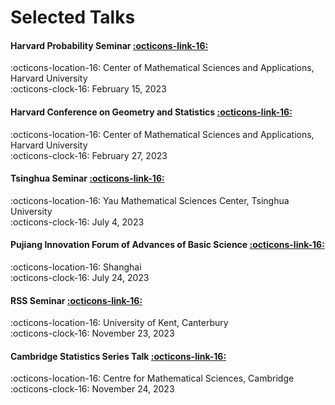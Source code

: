 # Selected Talks

#### Harvard Probability Seminar <a href="https://cmsa.fas.harvard.edu/event/probability-21523/" class="btn-href">:octicons-link-16:</a>  

:octicons-location-16: Center of Mathematical Sciences and Applications, Harvard University    
:octicons-clock-16: February 15, 2023

#### Harvard Conference on Geometry and Statistics   <a href="https://cmsa.fas.harvard.edu/event/geometry-and-statistics/" class="btn-href">:octicons-link-16:</a>

:octicons-location-16: Center of Mathematical Sciences and Applications, Harvard University   
:octicons-clock-16: February 27, 2023

#### Tsinghua Seminar <a href="https://ymsc.tsinghua.edu.cn/info/1057/3299.htm" class="btn-href">:octicons-link-16:</a> 

:octicons-location-16: Yau Mathematical Sciences Center, Tsinghua University  
:octicons-clock-16: July 4, 2023


#### Pujiang Innovation Forum of Advances of Basic Science <a href="https://scms.fudan.edu.cn/info/4502/5818.htm" class="btn-href">:octicons-link-16:</a> 

:octicons-location-16: Shanghai  
:octicons-clock-16: July 24, 2023

#### RSS Seminar <a href="https://rss.org.uk/training-events/events/events-2023/local-groups/manifold-fitting/#fulleventinfo" class="btn-href">:octicons-link-16:</a> 

:octicons-location-16: University of Kent, Canterbury  
:octicons-clock-16: November 23, 2023

#### Cambridge Statistics Series Talk <a href="http://talks.cam.ac.uk/talk/index/206023" class="btn-href">:octicons-link-16:</a> 

:octicons-location-16: Centre for Mathematical Sciences, Cambridge  
:octicons-clock-16: November 24, 2023